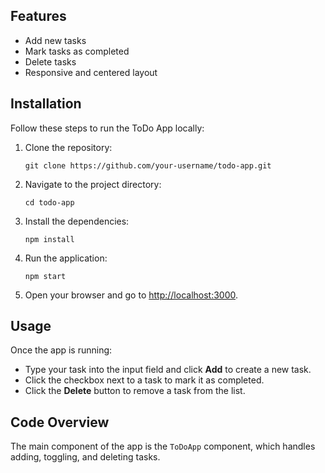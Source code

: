 <h2>Features</h2>
<ul>
  <li>Add new tasks</li>
  <li>Mark tasks as completed</li>
  <li>Delete tasks</li>
  <li>Responsive and centered layout</li>
</ul>

<h2>Installation</h2>
<p>Follow these steps to run the ToDo App locally:</p>
<ol>
  <li>Clone the repository:</li>
  <pre><code>git clone https://github.com/your-username/todo-app.git</code></pre>
  
  <li>Navigate to the project directory:</li>
  <pre><code>cd todo-app</code></pre>

  <li>Install the dependencies:</li>
  <pre><code>npm install</code></pre>

  <li>Run the application:</li>
  <pre><code>npm start</code></pre>

  <li>Open your browser and go to <a href="http://localhost:3000" target="_blank">http://localhost:3000</a>.</li>
</ol>

<h2>Usage</h2>
<p>Once the app is running:</p>
<ul>
  <li>Type your task into the input field and click <strong>Add</strong> to create a new task.</li>
  <li>Click the checkbox next to a task to mark it as completed.</li>
  <li>Click the <strong>Delete</strong> button to remove a task from the list.</li>
</ul>

<h2>Code Overview</h2>
<p>The main component of the app is the <code>ToDoApp</code> component, which handles adding, toggling, and deleting tasks.</p>
